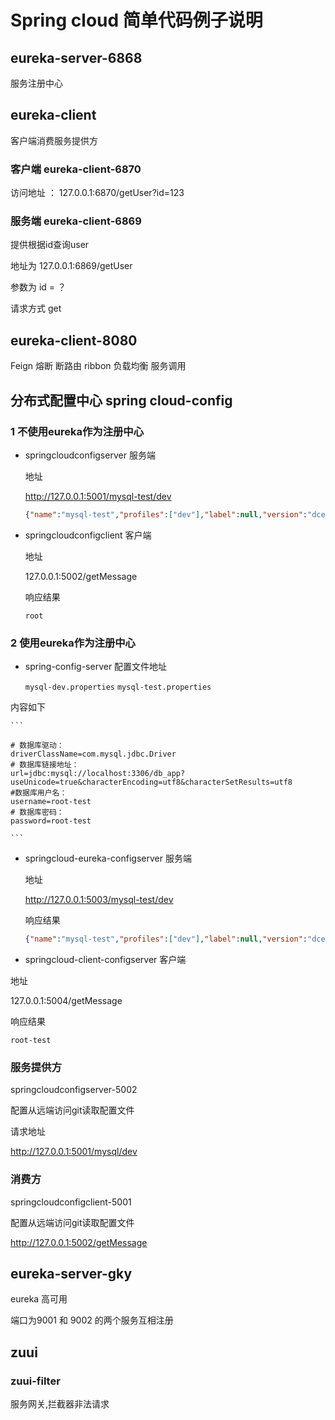 # Spring cloud 简单代码例子说明



## eureka-server-6868

服务注册中心

## eureka-client 

客户端消费服务提供方

### 客户端  eureka-client-6870  

访问地址 ： 127.0.0.1:6870/getUser?id=123

### 服务端  eureka-client-6869

提供根据id查询user 

地址为 127.0.0.1:6869/getUser

参数为 id = ？

请求方式 get

  

## eureka-client-8080

Feign 熔断 断路由
ribbon 负载均衡
服务调用


## 分布式配置中心  spring cloud-config 

### 1 不使用eureka作为注册中心

- springcloudconfigserver 服务端
    
    地址 
    
    http://127.0.0.1:5001/mysql-test/dev
    
    ```json
    {"name":"mysql-test","profiles":["dev"],"label":null,"version":"dce6a0b2f47a09a4a7779af2cb11180c8f396a7a","state":null,"propertySources":[{"name":"https://github.com/pomestyle/springcloud.git/springcloud-config/spring-config-server/mysql-test.properties","source":{"driverClassName":"com.mysql.jdbc.Driver","url":"jdbc:mysql://localhost:3306/db_app?useUnicode=true&characterEncoding=utf8&characterSetResults=utf8","username":"root-test","password":"root-test"}}]}
    ```

- springcloudconfigclient 客户端
    
    地址 
    
    127.0.0.1:5002/getMessage
    
    响应结果
    
    ```
    root
    ```

### 2 使用eureka作为注册中心

- spring-config-server 配置文件地址

    `mysql-dev.properties`
    `mysql-test.properties`

内容如下

    ```
    
    # 数据库驱动：
    driverClassName=com.mysql.jdbc.Driver
    # 数据库链接地址：
    url=jdbc:mysql://localhost:3306/db_app?useUnicode=true&characterEncoding=utf8&characterSetResults=utf8
    #数据库用户名：
    username=root-test
    # 数据库密码： 
    password=root-test
    
    ```


- springcloud-eureka-configserver 服务端
    
    地址 
    
    http://127.0.0.1:5003/mysql-test/dev
    
    响应结果
    ```json
    {"name":"mysql-test","profiles":["dev"],"label":null,"version":"dce6a0b2f47a09a4a7779af2cb11180c8f396a7a","state":null,"propertySources":[{"name":"https://github.com/pomestyle/springcloud.git/springcloud-config/spring-config-server/mysql-test.properties","source":{"driverClassName":"com.mysql.jdbc.Driver","url":"jdbc:mysql://localhost:3306/db_app?useUnicode=true&characterEncoding=utf8&characterSetResults=utf8","username":"root-test","password":"root-test"}}]}
    ```


- springcloud-client-configserver 客户端

地址 

127.0.0.1:5004/getMessage

响应结果

```
root-test
```

### 服务提供方

springcloudconfigserver-5002

配置从远端访问git读取配置文件

请求地址 

http://127.0.0.1:5001/mysql/dev 


### 消费方
springcloudconfigclient-5001

配置从远端访问git读取配置文件

http://127.0.0.1:5002/getMessage




## eureka-server-gky
eureka 高可用

端口为9001 和 9002 的两个服务互相注册



## zuui 

### zuui-filter

服务网关,拦截器非法请求



